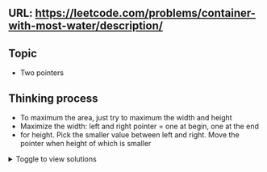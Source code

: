 ## URL: https://leetcode.com/problems/container-with-most-water/description/

## Topic
- Two pointers

## Thinking process
- To maximum the area, just try to maximum the width and height
- Maximize the width: left and right pointer = one at begin, one at the end
- for height. Pick the smaller value between left and right. Move the pointer when height of which is smaller

<details> 

<summary>Toggle to view solutions</summary>

```java
class Solution {
    public int maxArea(int[] height) {
        int res = Integer.MIN_VALUE;
        int left = 0;
        int right = height.length - 1;
        while(left < right) {
            int width = right - left;
            int currHeight = Math.min(height[left], height[right]);
            res = Math.max(res, width * currHeight);
            if(height[left] < height[right]) {
                left++;
            } else {
                right--;
            }
        }
        return res;
    }
}
```

</details>